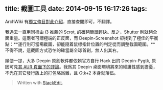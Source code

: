 title: 截圖工具
date: 2014-09-15 16:17:26
tags:
---
ArchWiki 有[獨立條目對此介紹](https://wiki.archlinux.org/index.php/Taking_a_screenshot)，直接查閱即可，不翻譯。

我過去一直用同樣由 i3 推薦的 Scrot, 的確夠簡單輕快。反之，Shutter 則就夠全面重量。這兩者可謂極端的正反面，而 Deepin-Screenshot 卻找到了極佳的平衡點：**運行則可當場截圖，卻能隨着鼠標指針位置的判定從而調整截圖範圍。**不得不說，這截圖方式恐怕的確當屬全球首創，無人出其右。

順便一提，大多 Deepin 原創軟件都依賴官方自行 Hack 出的 Deepin-Pygtk, 原因可見[其 AUR 頁面下的評論](https://aur.archlinux.org/packages/deepin-pygtk/)。我爲其 Deepin 桌面環境將來的維護性感到擔憂，不光在其它發行版上的打包略爲難，且 Gtk+2 本身就落伍。


> Written with [StackEdit](https://stackedit.io/).
